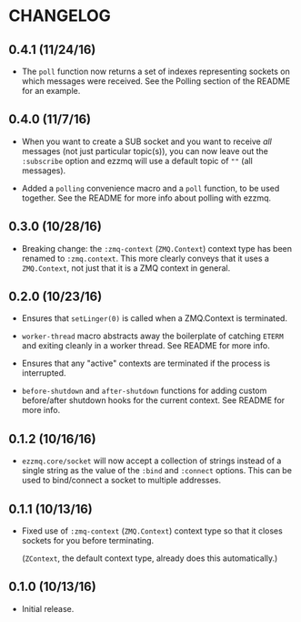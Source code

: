 # CHANGELOG

## 0.4.1 (11/24/16)

* The `poll` function now returns a set of indexes representing sockets on which messages were received. See the Polling section of the README for an example.

## 0.4.0 (11/7/16)

* When you want to create a SUB socket and you want to receive _all_ messages (not just particular topic(s)), you can now leave out the `:subscribe` option and ezzmq will use a default topic of `""` (all messages).

* Added a `polling` convenience macro and a `poll` function, to be used together. See the README for more info about polling with ezzmq.

## 0.3.0 (10/28/16)

* Breaking change: the `:zmq-context` (`ZMQ.Context`) context type has been renamed to `:zmq.context`. This more clearly conveys that it uses a `ZMQ.Context`, not just that it is a ZMQ context in general.

## 0.2.0 (10/23/16)

* Ensures that `setLinger(0)` is called when a ZMQ.Context is terminated.

* `worker-thread` macro abstracts away the boilerplate of catching `ETERM` and exiting cleanly in a worker thread. See README for more info.

* Ensures that any "active" contexts are terminated if the process is interrupted.

* `before-shutdown` and `after-shutdown` functions for adding custom before/after shutdown hooks for the current context. See README for more info.

## 0.1.2 (10/16/16)

* `ezzmq.core/socket` will now accept a collection of strings instead of a single string as the value of the `:bind` and `:connect` options. This can be used to bind/connect a socket to multiple addresses.

## 0.1.1 (10/13/16)

* Fixed use of `:zmq-context` (`ZMQ.Context`) context type so that it closes sockets for you before terminating.

  (`ZContext`, the default context type, already does this automatically.)

## 0.1.0 (10/13/16)

* Initial release.
